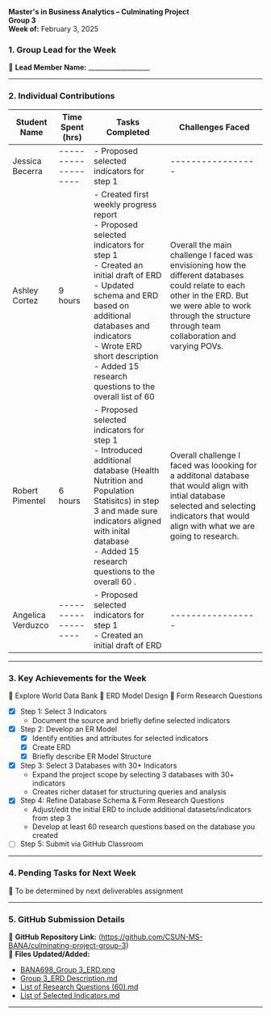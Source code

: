 

**Master's in Business Analytics – Culminating Project**  
**Group 3**  
**Week of:** February 3, 2025  

### 1. Group Lead for the Week
📌 **Lead Member Name:** ___________________  

---

### 2. Individual Contributions
| **Student Name**  | **Time Spent (hrs)** | **Tasks Completed** | **Challenges Faced** |
|----------|----------|----------|----------|
| Jessica Becerra | ------------------- | - Proposed selected indicators for step 1 | ----------------- |
| Ashley Cortez |9 hours| - Created first weekly progress report <br> - Proposed selected indicators for step 1 <br> - Created an initial draft of ERD <br> - Updated schema and ERD based on additional databases and indicators <br> - Wrote ERD short description <br> - Added 15 research questions to the overall list of 60|Overall the main challenge I faced was envisioning how the different databases could relate to each other in the ERD. But we were able to work through the structure through team collaboration and varying POVs.|
| Robert Pimentel |6 hours| - Proposed selected indicators for step 1 <br> - Introduced additional database (Health Nutrition and Population Statisitcs) in step 3 and made sure indicators aligned with inital database <br> - Added 15 research questions to the overall 60 . |Overall challenge I faced was loooking for a additonal database that would align with intial database selected and selecting indicators that would align with what we are going to research.|
| Angelica Verduzco |-------------------|- Proposed selected indicators for step 1 <br> - Created an initial draft of ERD|-----------------|

---

### 3. Key Achievements for the Week
📌 Explore World Data Bank
📌 ERD Model Design
📌 Form Research Questions

- [x] Step 1: Select 3 Indicators
  - Document the source and briefly define selected indicators
- [x] Step 2: Develop an ER Model
  - [x] Identify entities and attributes for selected indicators
  - [x] Create ERD
  - [x] Briefly describe ER Model Structure
- [x] Step 3: Select 3 Databases with 30+ Indicators
  - Expand the project scope by selecting 3 databases with 30+ indicators
  - Creates richer dataset for structuring queries and analysis
- [x] Step 4: Refine Database Schema & Form Research Questions
  - Adjust/edit the initial ERD to include additional datasets/indicators from step 3
  - Develop at least 60 research questions based on the database you created
- [ ] Step 5: Submit via GitHub Classroom

---

### 4. Pending Tasks for Next Week
📌 To be determined by next deliverables assignment 

---

### 5. GitHub Submission Details
🔗 **GitHub Repository Link:** (https://github.com/CSUN-MS-BANA/culminating-project-group-3)  
📁 **Files Updated/Added:**  
- [BANA698_Group 3_ERD.png](https://github.com/CSUN-MS-BANA/culminating-project-group-3/blob/main/Week%201%20Deliverables/BANA698_Group%203_ERD.png)  
- [Group 3_ERD Description.md](https://github.com/CSUN-MS-BANA/culminating-project-group-3/blob/main/Week%201%20Deliverables/Group%203_ERD%20Description.md)  
- [List of Research Questions (60).md](https://github.com/CSUN-MS-BANA/culminating-project-group-3/blob/main/Week%201%20Deliverables/List%20of%20Research%20Questions%20(60).md)
- [List of Selected Indicators.md](https://github.com/CSUN-MS-BANA/culminating-project-group-3/blob/main/Week%201%20Deliverables/List%20of%20Selected%20Indicators.md)

---
